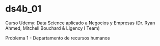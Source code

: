 # ds4b_01

Curso Udemy: Data Science aplicado a Negocios y Empresas (Dr. Ryan Ahmed, Mitchell Bouchard & Ligency I Team)


Problema 1 - Departamento de recursos humanos

